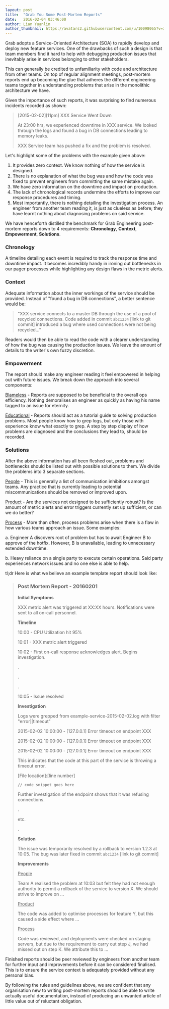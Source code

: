 ```yaml
---
layout: post
title:  "Grab You Some Post-Mortem Reports"
date:   2016-02-04 03:46:00
author: Lian Yuanlin
author_thumbnail: https://avatars2.githubusercontent.com/u/10098065?v=3&s=400
---
```


Grab adopts a Service-Oriented Architecture (SOA) to rapidly develop and deploy new feature services. One of the drawbacks of such a design is that team members find it hard to help with debugging production issues that inevitably arise in services belonging to other stakeholders.

This can generally be credited to unfamiliarity with code and architecture from other teams. On top of regular alignment meetings, post-mortem reports end up becoming the glue that adheres the different engineering teams together in understanding problems that arise in the monolithic architecture we have.

Given the importance of such reports, it was surprising to find numerous incidents recorded as shown:

> [2015-02-02][11pm] XXX Service Went Down
>
> At 23:00 hrs, we experienced downtime in XXX service. We looked through the logs and found a bug in DB connections leading to memory leaks.
>
> XXX Service team has pushed a fix and the problem is resolved.

Let's highlight some of the problems with the example given above:

1. It provides zero context. We know nothing of how the service is designed.
2. There is no explanation of what the bug was and how the code was fixed to prevent engineers from committing the same mistake again.
3. We have zero information on the downtime and impact on production.
4. The lack of chronological records undermine the efforts to improve our response procedures and timing.
5. Most importantly, there is nothing detailing the investigation process. An engineer from another team reading it, is just as clueless as before; they have learnt nothing about diagnosing problems on said service.

We have henceforth distilled the benchmark for Grab Engineering post-mortem reports down to 4 requirements: **Chronology**, **Context**, **Empowerment**, **Solutions**.

### Chronology

A timeline detailing each event is required to track the response time and downtime impact. It becomes incredibly handy in ironing out bottlenecks in our pager processes while highlighting any design flaws in the metric alerts.

### Context

Adequate information about the inner workings of the service should be provided. Instead of "found a bug in DB connections", a better sentence would be:

> "XXX service connects to a master DB through the use of a pool of recycled connections. Code added in commit `abc1234` [link to git commit] introduced a bug where used connections were not being recycled..."

Readers would then be able to read the code with a clearer understanding of how the bug was causing the production issues. We leave the amount of details to the writer's own fuzzy discretion.

### Empowerment

The report should make any engineer reading it feel empowered in helping out with future issues. We break down the approach into several components:

<u>Blameless</u> - Reports are supposed to be beneficial to the overall ops efficiency. Nothing demoralises an engineer as quickly as having his name tagged to an issue for eternity.

<u>Educational</u> - Reports should act as a tutorial guide to solving production problems. Most people know how to grep logs, but only those with experience know what exactly to grep. A step by step display of how problems are diagnosed and the conclusions they lead to, should be recorded.

### Solutions

After the above information has all been fleshed out, problems and bottlenecks should be listed out with possible solutions to them. We divide the problems into 3 separate sections.

<u>People</u> - This is generally a list of communication inhibitions amongst teams. Any practice that is currently leading to potential miscommunications should be removed or improved upon.

<u>Product</u> - Are the services not designed to be sufficiently robust? Is the amount of metric alerts and error triggers currently set up sufficient, or can we do better?

<u>Process</u> - More than often, process problems arise when there is a flaw in how various teams approach an issue. Some examples:

a. Engineer A discovers root of problem but has to await Engineer B to approve of the hotfix. However, B is unavailable, leading to unnecessary extended downtime.

b. Heavy reliance on a single party to execute certain operations. Said party experiences network issues and no one else is able to help.

tl;dr Here is what we believe an example template report should look like:

> ### Post Mortem Report - 20160201
>
> **Initial Symptoms**
>
> XXX metric alert was triggered at XX:XX hours. Notifications were sent to all on-call personnel.
>
> **Timeline**
>
> 10:00 - CPU Utilization hit 95%
>
> 10:01 - XXX metric alert triggered
>
> 10:02 - First on-call response acknowledges alert. Begins investigation.
>
> .
>
> .
>
> .
>
> 10:05 - Issue resolved
>
> **Investigation**
>
> Logs were grepped from example-service-2015-02-02.log with filter "error||timeout"
>
> 2015-02-02 10:00:00 - [127.0.0.1] Error timeout on endpoint XXX
>
> 2015-02-02 10:00:00 - [127.0.0.1] Error timeout on endpoint XXX
>
> 2015-02-02 10:00:00 - [127.0.0.1] Error timeout on endpoint XXX
>
> This indicates that the code at this part of the service is throwing a timeout error.
>
> [File location]:[line number]
>
> ~~~
> // code snippet goes here
> ~~~
>
> Further investigation of the endpoint shows that it was refusing connections.
>
> .
>
> etc.
>
> .
>
> **Solution**
>
> The issue was temporarily resolved by a rollback to version 1.2.3 at 10:05. The bug was later fixed in commit `abc1234` [link to git commit]
>
> **Improvements**
>
> <u>People</u>
>
> Team A realised the problem at 10:03 but felt they had not enough authority to permit a rollback of the service to version X. We should strive to improve on ...
>
> <u>Product</u>
>
> The code was added to optimise processes for feature Y, but this caused a side effect where ...
>
> <u>Process</u>
>
> Code was reviewed, and deployments were checked on staging servers, but due to the requirement to carry out step J, we had missed out on step K. We attribute this to ...

Finished reports should be peer reviewed by engineers from another team for further input and improvements before it can be considered finalised. This is to ensure the service context is adequately provided without any personal bias.

By following the rules and guidelines above, we are confident that any organisation new to writing post-mortem reports should be able to write actually useful documentation, instead of producing an unwanted article of little value out of reluctant obligation.
